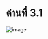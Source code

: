 # ด่านที่ 3.1
![image](https://user-images.githubusercontent.com/92083472/145680060-9eb59244-1736-4c17-ae07-36e97a36f426.png)
